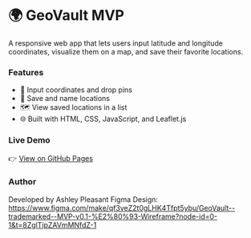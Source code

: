 # 🌍 GeoVault MVP
A responsive web app that lets users input latitude and longitude coordinates, visualize them on a map, and save their favorite locations.

### Features
- 📍 Input coordinates and drop pins
- 💾 Save and name locations
- 🗺️ View saved locations in a list
- 🌐 Built with HTML, CSS, JavaScript, and Leaflet.js

### Live Demo
👉 [View on GitHub Pages](https://hehnu.github.io/geovault-mvp/)

### Author
Developed by Ashley Pleasant 
Figma Design: https://www.figma.com/make/qf3veZ2t0gLHK4Tfpt5ybu/GeoVault--trademarked--MVP-v0.1-%E2%80%93-Wireframe?node-id=0-1&t=8ZglTipZAVmMNfdZ-1
